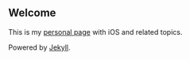 ## Welcome 

This is my [personal page](kevinwl02.github.io) with iOS and related topics.

Powered by [Jekyll](http://jekyllrb.com).